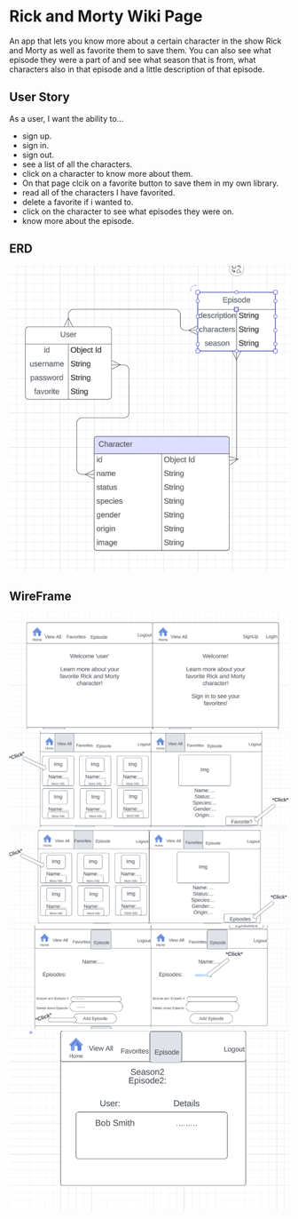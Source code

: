 # Rick and Morty Wiki Page

An app that lets you know more about a certain character in the show Rick and Morty as well as favorite them to save them. You can also see what episode they were a part of and see what season that is from, what characters also in that episode and a little description of that episode.

## User Story

As a user, I want the ability to... 
  - sign up.
  - sign in.  
  - sign out. 
  - see a list of all the characters. 
  - click on a character to know more about them.
  - On that page clcik on a favorite button to save them in my own library. 
  - read all of the characters I have favorited. 
  - delete a favorite if i wanted to. 
  - click on the character to see what episodes they were on. 
  - know more about the episode. 

## ERD

![ERD](Public/ERD.PNG)

 ## WireFrame

![WireFrame1](Public/WireFramep1.PNG)
![WireFrame2](Public/WireFramep2.PNG)
![WireFrame3](Public/WireFramep3.PNG)
![WireFrame4](Public/WireFramep4.PNG)
![WireFrame5](Public/WireFramep5.PNG)
